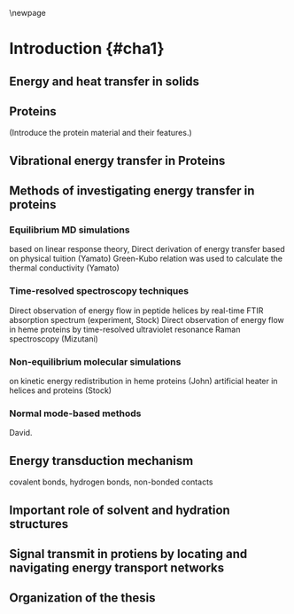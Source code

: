\newpage
# Introduction {#cha1}
## Energy and heat transfer in solids

## Proteins
(Introduce the protein material and their features.)


## Vibrational energy transfer in Proteins

## Methods of investigating energy transfer in proteins
### Equilibrium MD simulations 
based on linear response theory,
Direct derivation of energy transfer based on physical tuition (Yamato)
Green-Kubo relation was used to calculate the thermal conductivity (Yamato)

### Time-resolved spectroscopy techniques
Direct observation of energy flow in peptide helices by real-time FTIR absorption spectrum (experiment, Stock)
Direct observation of energy flow in heme proteins by time-resolved ultraviolet resonance Raman spectroscopy (Mizutani)

### Non-equilibrium molecular simulations 
on kinetic energy redistribution in heme proteins (John)
artificial heater in helices and proteins (Stock)

### Normal mode-based methods
David.

## Energy transduction mechanism
covalent bonds, hydrogen bonds, non-bonded contacts

## Important role of solvent and hydration structures

## Signal transmit in protiens by locating and navigating energy transport networks 

## Organization of the thesis